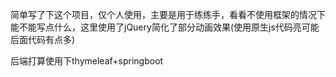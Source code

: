 简单写了下这个项目，仅个人使用，主要是用于练练手，看看不使用框架的情况下能不能写点什么，这里使用了jQuery简化了部分动画效果(使用原生js代码亮可能后面代码有点多)

后端打算使用下thymeleaf+springboot

